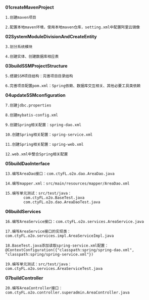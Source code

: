 **01createMavenProject**

	1.创建maven项目

	2.配置本地maven环境，使用本地maven仓库，setting.xml中配置阿里云镜像


**02SystemModuleDivisionAndCreateEntity**

	3.划分系统模块
	
	4.创建实体、创建数据库相应表


**03buildSSMProjectStructure**

	5.搭建SSM项目结构：完善项目目录结构
	
	6.完善项目配置pom.xml：Spring依赖、数据库交互相关、其他必要工具类依赖
	
  
**04updateSSMconfiguration**

	7.创建jdbc.properties
	
	8.创建mybatis-config.xml
	
	9.创建Spring相关配置：spring-dao.xml
	
	10.创建Spring相关配置：spring-service.xml
	
	11.创建Spring相关配置：spring-web.xml
	
	12.web.xml中整合Spring相关配置
	
	
**05buildDaoInterface**

	13.编写AreaDao接口：com.ctyFL.o2o.dao.AreaDao.java
	
	14.编写mapper.xml：src/main/resources/mapper/AreaDao.xml
	
	15.编写单元测试：src/test/java：
			com.ctyFL.o2o.BaseTest.java
			com.ctyFL.o2o.dao.AreaDaoTest.java
			
			
**06buildServices**

	16.编写AreaService接口：com.ctyFL.o2o.services.AreaService.java
	
	17.编写AreaService接口的实现类：com.ctyFL.o2o.services.impl.AreaServiceImpl.java
	
	18.BaseTest.java添加读取spring-service.xml配置：@ContextConfiguration({"classpath:spring/spring-dao.xml", "classpath:spring/spring-service.xml"})
	
	19.编写单元测试：src/test/java：com.ctyFL.o2o.services.AreaServiceTest.java


**07buildController**

	20.编写AreaController接口：com.ctyFL.o2o.controller.superadmin.AreaController.java